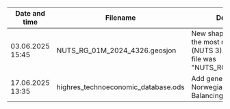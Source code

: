 | Date and time | Filename | Description of changes | Hash of file (SHA256) |
|---------------|----------|------------------------|-----------------------|
|03.06.2025 15:45 | NUTS_RG_01M_2024_4326.geosjon | New shapefile (NUTS 2024) including the most recent Norwegian counties (NUTS 3). From [EuroStat](https://ec.europa.eu/eurostat/web/gisco/geodata/statistical-units/territorial-units-statistics). The replaced file was "NUTS_RG_01M_2021_4326.geosjon". |  `DD650AD1AA4ED3F86F0A524B759C089C9801EFDCA4617759489991D53F803D49`|
|17.06.2025 13:35 | highres_technoeconomic_database.ods | Add generation capacity limits for 11 Norwegian counties based on Balancing Act paper to gen_lim_z sheet |  `cca1497d21731565c436db60c5e3b71b7bc7b3a807aa5272f62231412151025d` |

